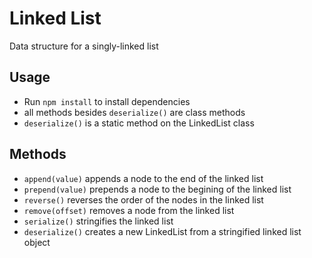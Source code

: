 # Linked List
Data structure for a singly-linked list

## Usage 
- Run `npm install` to install dependencies
- all methods besides `deserialize()` are class methods
- `deserialize()` is a static method on the LinkedList class
## Methods
- `append(value)` appends a node to the end of the linked list
- `prepend(value)` prepends a node to the begining of the linked list
- `reverse()` reverses the order of the nodes in the linked list
- `remove(offset)` removes a node from the linked list
- `serialize()` stringifies the linked list 
- `deserialize()` creates a new LinkedList from a stringified linked list object